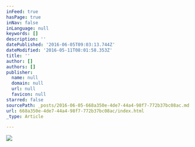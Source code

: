 ```yaml
---
inFeed: true
hasPage: true
inNav: false
inLanguage: null
keywords: []
description: ''
datePublished: '2016-06-05T09:03:13.744Z'
dateModified: '2016-05-11T08:01:58.353Z'
title: ''
author: []
authors: []
publisher:
  name: null
  domain: null
  url: null
  favicon: null
starred: false
sourcePath: _posts/2016-06-05-668a350e-4de7-44a4-98f7-772b37bc08ac.md
url: 668a350e-4de7-44a4-98f7-772b37bc08ac/index.html
_type: Article

---
```

![](https://the-grid-user-content.s3-us-west-2.amazonaws.com/2898d87a-dc75-4df8-9d8f-4298f6171b43.jpg)